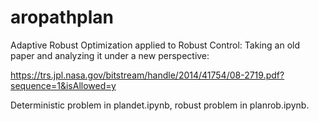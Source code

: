 # aropathplan

Adaptive Robust Optimization applied to Robust Control: Taking an old paper and analyzing it under a new perspective:

https://trs.jpl.nasa.gov/bitstream/handle/2014/41754/08-2719.pdf?sequence=1&isAllowed=y

Deterministic problem in plandet.ipynb, robust problem in planrob.ipynb.
